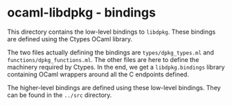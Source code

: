 ocaml-libdpkg - bindings
========================

This directory contains the low-level bindings to `libdpkg`. These bindings are
defined using the Ctypes OCaml library.

The two files actually defining the bindings are `types/dpkg_types.ml` and
`functions/dpkg_functions.ml`. The other files are here to define the machinery
required by Ctypes. In the end, we get a `libdpkg.bindings` library containing
OCaml wrappers around all the C endpoints defined.

The higher-level bindings are defined using these low-level bindings. They can
be found in the `../src` directory.
